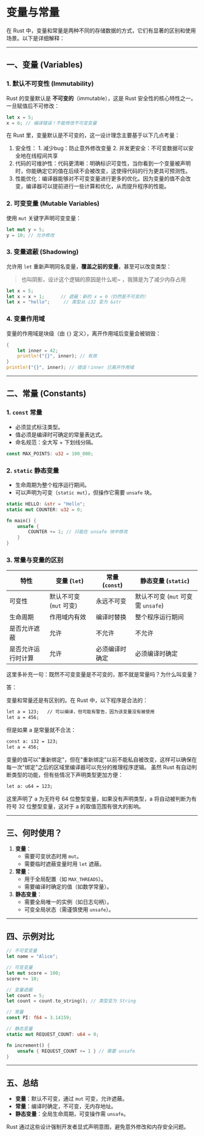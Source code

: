 # 变量与常量

在 Rust 中，变量和常量是两种不同的存储数据的方式，它们有显著的区别和使用场景。以下是详细解释：

---

## 一、变量 (Variables)

### 1. 默认不可变性 (Immutability)

Rust 的变量默认是 **不可变的**（immutable），这是 Rust 安全性的核心特性之一。一旦赋值后不可修改：

```rust
let x = 5;
x = 6; // 编译错误！不能修改不可变变量
```

在 Rust 里，变量默认是不可变的，这一设计理念主要基于以下几点考量：

1. 安全性： 1. 减少bug：防止意外修改变量 2. 并发更安全：不可变数据可以安全地在线程间共享
2. 代码的可维护性：代码更清晰：明确标识可变性，当你看到一个变量被声明时，你能确定它的值在后续不会被改变，这使得代码的行为更具可预测性。
3. 性能优化：编译器能够对不可变变量进行更多的优化。因为变量的值不会改变，编译器可以提前进行一些计算和优化，从而提升程序的性能。

### 2. 可变变量 (Mutable Variables)

使用 `mut` 关键字声明可变变量：

```rust
let mut y = 5;
y = 10; // 允许修改
```

### 3. 变量遮蔽 (Shadowing)

允许用 `let` 重新声明同名变量，**覆盖之前的变量**，甚至可以改变类型：
>也叫阴影，设计这个逻辑的原因是什么呢~ ，我猜是为了减少内存占用

```rust
let x = 5;
let x = x + 1;      // 遮蔽：新的 x = 6（仍然是不可变的）
let x = "hello";     // 类型从 i32 变为 &str
```

### 4. 变量作用域

变量的作用域是块级（由 `{}` 定义），离开作用域后变量会被销毁：

```rust
{
    let inner = 42;
    println!("{}", inner); // 有效
}
println!("{}", inner); // 错误！inner 已离开作用域
```

---

## 二、常量 (Constants)

### 1. `const` 常量

- 必须显式标注类型。
- 值必须是编译时可确定的常量表达式。
- 命名规范：全大写 + 下划线分隔。

```rust
const MAX_POINTS: u32 = 100_000;
```

### 2. `static` 静态变量

- 生命周期为整个程序运行期间。
- 可以声明为可变（`static mut`），但操作它需要 `unsafe` 块。

```rust
static HELLO: &str = "Hello";
static mut COUNTER: u32 = 0;

fn main() {
    unsafe {
        COUNTER += 1; // 只能在 unsafe 块中修改
    }
}
```

### 3. 常量与变量的区别

| 特性               | 变量 (`let`)       | 常量 (`const`)      | 静态变量 (`static`)     |
|--------------------|-------------------|--------------------|------------------------|
| 可变性             | 默认不可变 (`mut` 可变) | 永远不可变         | 默认不可变 (`mut` 可变需 `unsafe`) |
| 生命周期           | 作用域内有效       | 编译时替换         | 整个程序运行期间       |
| 是否允许遮蔽       | 允许              | 不允许             | 不允许                 |
| 是否允许运行时计算 | 允许              | 必须编译时确定     | 必须编译时确定         |

这里多补充一句：既然不可变变量是不可变的，那不就是常量吗？为什么叫变量？

答：

变量和常量还是有区别的。在 Rust 中，以下程序是合法的：

```txt
let a = 123;   // 可以编译，但可能有警告，因为该变量没有被使用
let a = 456;
```

但是如果 a 是常量就不合法：

```txt
const a: i32 = 123;
let a = 456;
```

变量的值可以"重新绑定"，但在"重新绑定"以前不能私自被改变，这样可以确保在每一次"绑定"之后的区域里编译器可以充分的推理程序逻辑。 虽然 Rust 有自动判断类型的功能，但有些情况下声明类型更加方便：

```txt
let a: u64 = 123;
```

这里声明了 a 为无符号 64 位整型变量，如果没有声明类型，a 将自动被判断为有符号 32 位整型变量，这对于 a 的取值范围有很大的影响。

---

## 三、何时使用？

1. **变量**：
   - 需要可变状态时用 `mut`。
   - 需要临时遮蔽变量时用 `let` 遮蔽。
2. **常量**：
   - 用于全局配置（如 `MAX_THREADS`）。
   - 需要编译时确定的值（如数学常量）。
3. **静态变量**：
   - 需要全局唯一的实例（如日志句柄）。
   - 可变全局状态（需谨慎使用 `unsafe`）。

---

## 四、示例对比

```rust
// 不可变变量
let name = "Alice";

// 可变变量
let mut score = 100;
score += 10;

// 变量遮蔽
let count = 5;
let count = count.to_string(); // 类型变为 String

// 常量
const PI: f64 = 3.14159;

// 静态变量
static mut REQUEST_COUNT: u64 = 0;

fn increment() {
    unsafe { REQUEST_COUNT += 1 } // 需要 unsafe
}
```

---

## 五、总结

- **变量**：默认不可变，通过 `mut` 可变，允许遮蔽。
- **常量**：编译时确定，不可变，无内存地址。
- **静态变量**：全局生命周期，可变操作需 `unsafe`。

Rust 通过这些设计强制开发者显式声明意图，避免意外修改和内存安全问题。
